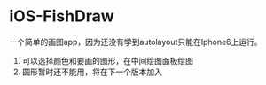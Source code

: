 # iOS-FishDraw
一个简单的画图app，因为还没有学到autolayout只能在Iphone6上运行。
1. 可以选择颜色和要画的图形，在中间绘图面板绘图
2. 圆形暂时还不能用，将在下一个版本加入
